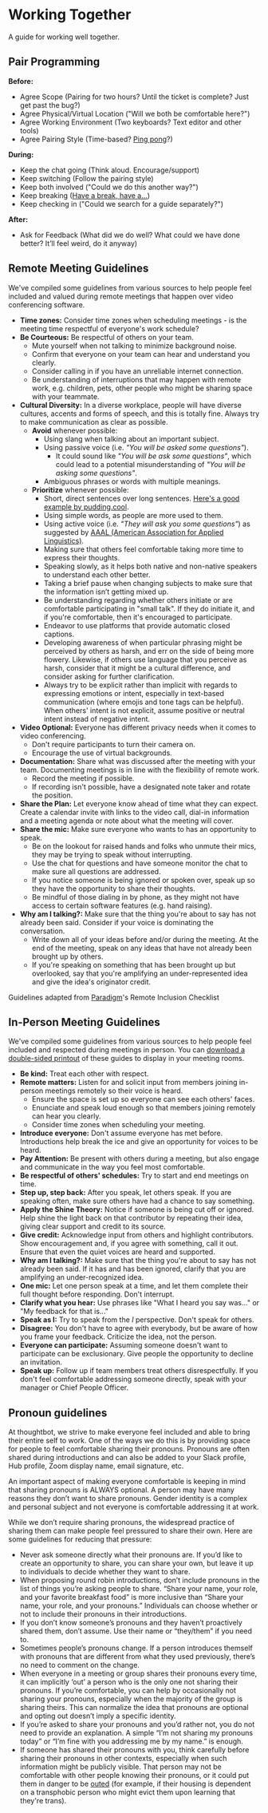 # Working Together

A guide for working well together.

## Pair Programming

**Before:**

- Agree Scope (Pairing for two hours? Until the ticket is complete? Just get
  past the bug?)
- Agree Physical/Virtual Location ("Will we both be comfortable here?")
- Agree Working Environment (Two keyboards? Text editor and other tools)
- Agree Pairing Style (Time-based? [Ping pong]?)

**During:**

- Keep the chat going (Think aloud. Encourage/support)
- Keep switching (Follow the pairing style)
- Keep both involved ("Could we do this another way?")
- Keep breaking ([Have a break, have a…])
- Keep checking in ("Could we search for a guide separately?")

[have a break, have a…]: https://www.youtube.com/watch?v=fejBO1HZXVQ
[ping pong]: https://thoughtbot.com/upcase/videos/ping-pong-paired-programing

**After:**

- Ask for Feedback (What did we do well? What could we have done better? It’ll
  feel weird, do it anyway)

## Remote Meeting Guidelines

We've compiled some guidelines from various sources to help people feel included
and valued during remote meetings that happen over video conferencing software.

- **Time zones:** Consider time zones when scheduling meetings - is the meeting 
    time respectful of everyone's work schedule?
- **Be Courteous:** Be respectful of others on your team.
  - Mute yourself when not talking to minimize background noise.
  - Confirm that everyone on your team can hear and understand you clearly.
  - Consider calling in if you have an unreliable internet connection.
  - Be understanding of interruptions that may happen with remote work,
    e.g. children, pets, other people who might be sharing space with your teammate.
- **Cultural Diversity:** In a diverse workplace, people will have 
  diverse cultures, accents and forms of speech, and this is totally fine.
  Always try to make communication as clear as possible.
  - **Avoid** whenever possible:
    - Using slang when talking about an important subject.
    - Using passive voice (i.e. *"You will be asked some questions"*).
      - It could sound like *"You will be ask some questions"*, which could 
        lead to a potential misunderstanding of *"You will be asking some questions"*.
    - Ambiguous phrases or words with multiple meanings.
  - **Prioritize** whenever possible:
    - Short, direct sentences over long sentences. [Here's a good example by pudding.cool].
    - Using simple words, as people are more used to them.
    - Using active voice (i.e. *"They will ask you some questions"*)
      as suggested by [AAAL (American Association for Applied Linguistics)].
    - Making sure that others feel comfortable taking more time to express their thoughts.
    - Speaking slowly, as it helps both native and non-native speakers to
      understand each other better.
    - Taking a brief pause when changing subjects to make sure 
      that the information isn’t getting mixed up.
    - Be understanding regarding whether others initiate or are comfortable 
      participating in "small talk". If they do initiate it, and if you're comfortable,
      then it's encouraged to participate.
    - Endeavor to use platforms that provide automatic closed captions.
    - Developing awareness of when particular phrasing might be perceived by others
      as harsh, and err on the side of being more flowery. Likewise, if others use language
      that you perceive as harsh, consider that it might be a cultural difference, and consider asking for further clarification.
    - Always try to be explicit rather than implicit with regards to expressing emotions or intent,
      especially in text-based communication (where emojis and tone tags can be helpful).
      When others' intent is not explicit, assume positive or neutral intent instead of negative intent.
- **Video Optional:** Everyone has different privacy needs when it comes to video
  conferencing.
  - Don't require participants to turn their camera on.
  - Encourage the use of virtual backgrounds.
- **Documentation:** Share what was discussed after the meeting with your team.
  Documenting meetings is in line with the flexibility of remote work.
  - Record the meeting if possible.
  - If recording isn't possible, have a designated note taker and rotate the position.
- **Share the Plan:** Let everyone know ahead of time what they can expect. Create a
  calendar invite with links to the video call, dial-in information and a meeting agenda
  or note about what the meeting will cover.
- **Share the mic:** Make sure everyone who wants to has an opportunity to speak.
  - Be on the lookout for raised hands and folks who unmute their mics, they may 
    be trying to speak without interrupting.
  - Use the chat for questions and have someone monitor the chat to make sure
    all questions are addressed.
  - If you notice someone is being ignored or spoken over, speak up so they have
  the opportunity to share their thoughts.
  - Be mindful of those dialing in by phone, as they might not have access to certain
  software features (e.g. hand raising).
- **Why am I talking?:** Make sure that the thing you're about to say has not
  already been said. Consider if your voice is dominating the conversation.
  - Write down all of your ideas before and/or during the meeting. At the end of the meeting, 
  speak on any ideas that have not already been brought up by others.
  - If you're speaking on something that has been brought up but overlooked, say that you're
  amplifying an under-represented idea and give the idea's originator credit.

Guidelines adapted from [Paradigm](https://www.paradigmiq.com/)'s Remote Inclusion Checklist

## In-Person Meeting Guidelines

We've compiled some guidelines from various sources to help people feel included
and respected during meetings in person. You can [download a double-sided printout] of
these guides to display in your meeting rooms.

- **Be kind:** Treat each other with respect.
- **Remote matters:** Listen for and solicit input from members joining in-person
  meetings remotely so their voice is heard.
  - Ensure the space is set up so everyone can see each others' faces.
  - Enunciate and speak loud enough so that members joining remotely can hear you clearly.
  - Consider time zones when scheduling your meeting.
- **Introduce everyone:** Don't assume everyone has met before. Introductions
  help break the ice and give an opportunity for voices to be heard.
- **Pay Attention:** Be present with others during a meeting, but also engage
  and communicate in the way you feel most comfortable.
- **Be respectful of others' schedules:** Try to start and end meetings on time.
- **Step up, step back:** After you speak, let others speak. If you are speaking
  often, make sure others have had a chance to say something.
- **Apply the Shine Theory:** Notice if someone is being cut off or ignored.
  Help shine the light back on that contributor by repeating their idea, giving
  clear support and credit to its source.
- **Give credit:** Acknowledge input from others and highlight contributors.
  Show encouragement and, if you agree with something, call it out. Ensure that
  even the quiet voices are heard and supported.
- **Why am I talking?:** Make sure that the thing you're about to say has not
  already been said. If it has and has been ignored, clarify that you are
  amplifying an under-recognized idea.
- **One mic:** Let one person speak at a time, and let them complete their full
  thought before responding. Don't interrupt.
- **Clarify what you hear:** Use phrases like "What I heard you say was..." or
  "My feedback for that is..."
- **Speak as I:** Try to speak from the _I_ perspective. Don't speak for others.
- **Disagree:** You don't have to agree with everybody, but be aware of how you
  frame your feedback. Criticize the idea, not the person.
- **Everyone can participate:** Assuming someone doesn't want to participate can
  be exclusionary. Give people the opportunity to decline an invitation.
- **Speak up:** Follow up if team members treat others disrespectfully. If you
  don't feel comfortable addressing someone directly, speak with your manager or
  Chief People Officer.

## Pronoun guidelines

At thoughtbot, we strive to make everyone feel included and able to bring their entire self to work. One of the ways we do this is by providing space for people to feel comfortable sharing their pronouns. Pronouns are often shared during introductions and can also be added to your Slack profile, Hub profile, Zoom display name, email signature, etc.

An important aspect of making everyone comfortable is keeping in mind that sharing pronouns is ALWAYS optional. A person may have many reasons they don’t want to share pronouns. Gender identity is a complex and personal subject and not everyone is comfortable addressing it at work.

While we don’t require sharing pronouns, the widespread practice of sharing them can make people feel pressured to share their own. Here are some guidelines for reducing that pressure:

- Never ask someone directly what their pronouns are. If you’d like to create an opportunity to share, you can share your own, but leave it up to individuals to decide whether they want to share.
- When proposing round robin introductions, don’t include pronouns in the list of things you’re asking people to share. “Share your name, your role, and your favorite breakfast food” is more inclusive than “Share your name, your role, and your pronouns.” Individuals can choose whether or not to include their pronouns in their introductions.
- If you don’t know someone’s pronouns and they haven’t proactively shared them, don’t assume. Use their name or “they/them” if you need to.
- Sometimes people’s pronouns change. If a person introduces themself with pronouns that are different from what they used previously, there’s no need to comment on the change.
- When everyone in a meeting or group shares their pronouns every time, it can implicitly ‘out’ a person who is the only one not sharing their pronouns. If you’re comfortable, you can help by occasionally not sharing your pronouns, especially when the majority of the group is sharing theirs. This can normalize the idea that pronouns are optional and opting out doesn’t imply a specific identity.
- If you’re asked to share your pronouns and you’d rather not, you do not need to provide an explanation. A simple “I’m not sharing my pronouns today” or “I’m fine with you addressing me by my name.” is enough.
- If someone has shared their pronouns with you, think carefully before sharing
  their pronouns in other contexts, especially when such information might be
  publicly visible. That person may not be comfortable with other people knowing
  their pronouns, or it could put them in danger to be
  [outed](https://www.hrc.org/resources/glossary-of-terms) (for example, if
  their housing is dependent on a transphobic person who might evict them upon
  learning that they're trans).

[Here's a good example by pudding.cool]: https://pudding.cool/2022/02/plain/
[AAAL (American Association for Applied Linguistics)]: https://www.aaal.org/guidelines-for-communication-rights##
[download a double-sided printout]: https://www.dropbox.com/s/2wswgfeivd93vn5/inclusive-meetings.pdf?dl=0
